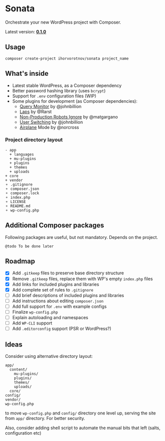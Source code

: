 # Sonata

Orchestrate your new WordPress project with Composer.

Latest version: [**0.1.0**](https://github.com/ihorvorotnov/sonata/releases/tag/0.1.0)

## Usage

`composer create-project ihorvorotnov/sonata project_name`

## What's inside

- Latest stable WordPress, as a Composer dependency
- Better password hashing library (uses `bcrypt`)
- Support for `.env` configuration files (WIP)
- Some plugins for development (as Composer dependencies):
	- [Query Monitor](https://packagist.org/packages/johnbillion/query-monitor) by @johnbillion
	- [Laps](https://packagist.org/packages/rarst/laps) by @Rarst
	- [Non-Production Robots Ignore](https://packagist.org/packages/mgargano/non-production-robots-ignore) by @matgargano
	- [User Switching](https://packagist.org/packages/johnbillion/user-switching) by @johnbillion
	- [Airplane](https://packagist.org/packages/norcross/airplane-mode) Mode by @norcross

### Project directory layout

```
- app
  + languages
  + mu-plugins
  + plugins
  + themes
  + uploads
+ core
+ vendor
⚬ .gitignore
⚬ composer.json
⚬ composer.lock
⚬ index.php
⚬ LICENSE
⚬ README.md
⚬ wp-config.php
```

## Additional Composer packages

Following packages are useful, but not mandatory. Depends on the project.

`@todo To be done later`

## Roadmap

- [x] Add `.gitkeep` files to preserve base directory structure
- [x] Remove `.gitkeep` files, replace them with WP's empty `index.php` files
- [x] Add links for included plugins and libraries
- [x] Add complete set of rules to `.gitignore`
- [ ] Add brief descriptions of included plugins and libraries 
- [ ] Add instructions about editing `composer.json`
- [ ] Add full support for `.env` with example configs
- [ ] Finalize `wp-config.php`
- [ ] Explain autoloading and namespaces
- [ ] Add `WP-CLI` support
- [ ] Add `.editorconfig` support (PSR or WordPress?)

## Ideas

Consider using alternative directory layout:

```
app/
  content/
    mu-plugins/
    plugins/
    themes/
    uploads/
  core/
config/
vendor/
wp-config.php
```

to move `wp-config.php` and `config/` directory one level up, serving the site from `app/` directory. For better security.

Also, consider adding shell script to automate the manual bits that left (salts, configuration etc)
